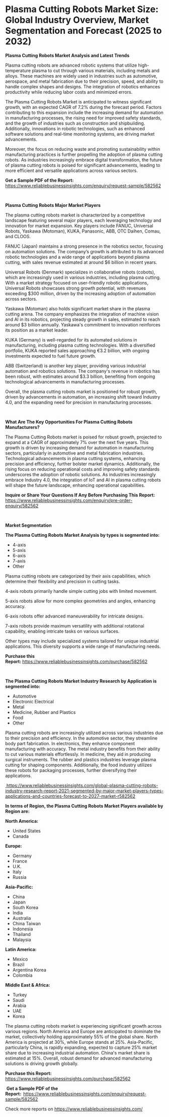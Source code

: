 <p><h1>Plasma Cutting Robots Market Size: Global Industry Overview, Market Segmentation and Forecast (2025 to 2032)</h1></p><p><strong>Plasma Cutting Robots Market Analysis and Latest Trends</strong></p>
<p><p>Plasma cutting robots are advanced robotic systems that utilize high-temperature plasma to cut through various materials, including metals and alloys. These machines are widely used in industries such as automotive, aerospace, and metal fabrication due to their precision, speed, and ability to handle complex shapes and designs. The integration of robotics enhances productivity while reducing labor costs and minimized errors.</p><p>The Plasma Cutting Robots Market is anticipated to witness significant growth, with an expected CAGR of 7.2% during the forecast period. Factors contributing to this expansion include the increasing demand for automation in manufacturing processes, the rising need for improved safety standards, and the growth of industries such as construction and shipbuilding. Additionally, innovations in robotic technologies, such as enhanced software solutions and real-time monitoring systems, are driving market advancements. </p><p>Moreover, the focus on reducing waste and promoting sustainability within manufacturing practices is further propelling the adoption of plasma cutting robots. As industries increasingly embrace digital transformation, the future of plasma cutting robots is poised for significant advancements, leading to more efficient and versatile applications across various sectors.</p></p>
<p><strong>Get a Sample PDF of the Report:&nbsp;</strong> <a href="https://www.reliablebusinessinsights.com/enquiry/request-sample/582562?utm_campaign=3350&utm_medium=2&utm_source=Github&utm_content=ia&utm_term=23032025&utm_id=plasma-cutting-robots">https://www.reliablebusinessinsights.com/enquiry/request-sample/582562</a></p>
<p>&nbsp;</p>
<p><strong>Plasma Cutting Robots Major Market Players</strong></p>
<p><p>The plasma cutting robots market is characterized by a competitive landscape featuring several major players, each leveraging technology and innovation for market expansion. Key players include FANUC, Universal Robots, Yaskawa (Motoman), KUKA, Panasonic, ABB, OTC Daihen, Comau, and CLOOS.</p><p>FANUC (Japan) maintains a strong presence in the robotics sector, focusing on automation solutions. The company’s growth is attributed to its advanced robotic technologies and a wide range of applications beyond plasma cutting, with sales revenue estimated at around $6 billion in recent years.</p><p>Universal Robots (Denmark) specializes in collaborative robots (cobots), which are increasingly used in various industries, including plasma cutting. With a market strategy focused on user-friendly robotic applications, Universal Robots showcases strong growth potential, with revenues exceeding $300 million, driven by the increasing adoption of automation across sectors.</p><p>Yaskawa (Motoman) also holds significant market share in the plasma cutting arena. The company emphasizes the integration of machine vision and AI in its robotics, projecting steady growth in sales, estimated to reach around $3 billion annually. Yaskawa's commitment to innovation reinforces its position as a market leader.</p><p>KUKA (Germany) is well-regarded for its automated solutions in manufacturing, including plasma cutting technologies. With a diversified portfolio, KUKA reported sales approaching €3.2 billion, with ongoing investments expected to fuel future growth.</p><p>ABB (Switzerland) is another key player, providing various industrial automation and robotics solutions. The company's revenue in robotics has been robust, with estimates around $3.3 billion, benefiting from ongoing technological advancements in manufacturing processes.</p><p>Overall, the plasma cutting robots market is positioned for robust growth, driven by advancements in automation, an increasing shift toward Industry 4.0, and the expanding need for precision in manufacturing processes.</p></p>
<p>&nbsp;</p>
<p><strong>What Are The Key Opportunities For Plasma Cutting Robots Manufacturers?</strong></p>
<p><p>The Plasma Cutting Robots market is poised for robust growth, projected to expand at a CAGR of approximately 7% over the next five years. This growth is driven by increasing demand for automation in manufacturing sectors, particularly in automotive and metal fabrication industries. Technological advancements in plasma cutting systems, enhancing precision and efficiency, further bolster market dynamics. Additionally, the rising focus on reducing operational costs and improving safety standards underscores the adoption of robotic solutions. As industries increasingly embrace Industry 4.0, the integration of IoT and AI in plasma cutting robots will shape the future landscape, enhancing operational capabilities.</p></p>
<p><strong>Inquire or Share Your Questions If Any Before Purchasing This Report:</strong> <a href="https://www.reliablebusinessinsights.com/enquiry/pre-order-enquiry/582562?utm_campaign=3350&utm_medium=2&utm_source=Github&utm_content=ia&utm_term=23032025&utm_id=plasma-cutting-robots">https://www.reliablebusinessinsights.com/enquiry/pre-order-enquiry/582562</a></p>
<p>&nbsp;</p>
<p><strong>Market Segmentation</strong></p>
<p><strong>The Plasma Cutting Robots Market Analysis by types is segmented into:</strong></p>
<p><ul><li>4-axis</li><li>5-axis</li><li>6-axis</li><li>7-axis</li><li>Other</li></ul></p>
<p><p>Plasma cutting robots are categorized by their axis capabilities, which determine their flexibility and precision in cutting tasks. </p><p>4-axis robots primarily handle simple cutting jobs with limited movement. </p><p>5-axis robots allow for more complex geometries and angles, enhancing accuracy. </p><p>6-axis robots offer advanced maneuverability for intricate designs. </p><p>7-axis robots provide maximum versatility with additional rotational capability, enabling intricate tasks on various surfaces. </p><p>Other types may include specialized systems tailored for unique industrial applications. This diversity supports a wide range of manufacturing needs.</p></p>
<p><strong>Purchase this Report:&nbsp;</strong><a href="https://www.reliablebusinessinsights.com/purchase/582562?utm_campaign=3350&utm_medium=2&utm_source=Github&utm_content=ia&utm_term=23032025&utm_id=plasma-cutting-robots">https://www.reliablebusinessinsights.com/purchase/582562</a></p>
<p>&nbsp;</p>
<p><strong>The Plasma Cutting Robots Market Industry Research by Application is segmented into:</strong></p>
<p><ul><li>Automotive</li><li>Electronic Electrical</li><li>Metal</li><li>Medicine, Rubber and Plastics</li><li>Food</li><li>Other</li></ul></p>
<p><p>Plasma cutting robots are increasingly utilized across various industries due to their precision and efficiency. In the automotive sector, they streamline body part fabrication. In electronics, they enhance component manufacturing with accuracy. The metal industry benefits from their ability to cut various materials effortlessly. In medicine, they aid in producing surgical instruments. The rubber and plastics industries leverage plasma cutting for shaping components. Additionally, the food industry utilizes these robots for packaging processes, further diversifying their applications.</p></p>
<p><a href="https://www.reliablebusinessinsights.com/global-plasma-cutting-robots-industry-research-report-2021-segmented-by-major-market-players-types-applications-and-countries-forecast-to-2027-market-r582562?utm_campaign=3350&utm_medium=2&utm_source=Github&utm_content=ia&utm_term=23032025&utm_id=plasma-cutting-robots">&nbsp;https://www.reliablebusinessinsights.com/global-plasma-cutting-robots-industry-research-report-2021-segmented-by-major-market-players-types-applications-and-countries-forecast-to-2027-market-r582562</a></p>
<p><strong>In terms of Region, the Plasma Cutting Robots Market Players available by Region are:</strong></p>
<p>
    <p> <strong> North America: </strong>
        <ul>
            <li>United States</li>
            <li>Canada</li>
        </ul>
        </p> 
    <p> <strong> Europe: </strong>
        <ul>
            <li>Germany</li>
            <li>France</li>
            <li>U.K.</li>
            <li>Italy</li>
            <li>Russia</li>
        </ul>
        </p> 
    <p> <strong> Asia-Pacific: </strong>
        <ul>
            <li>China</li>
            <li>Japan</li>
            <li>South Korea</li>
            <li>India</li>
            <li>Australia</li>
            <li>China Taiwan</li>
            <li>Indonesia</li>
            <li>Thailand</li>
            <li>Malaysia</li>
        </ul>
        </p> 
    <p> <strong> Latin America: </strong>
        <ul>
            <li>Mexico</li>
            <li>Brazil</li>
            <li>Argentina Korea</li>
            <li>Colombia</li>
        </ul>
        </p> 
    <p> <strong> Middle East & Africa: </strong>
        <ul>
            <li>Turkey</li>
            <li>Saudi</li>
            <li>Arabia</li>
            <li>UAE</li>
            <li>Korea</li>
        </ul>
    </p>
    </p>
<p><p>The plasma cutting robots market is experiencing significant growth across various regions. North America and Europe are anticipated to dominate the market, collectively holding approximately 55% of the global share. North America is projected at 30%, while Europe stands at 25%. Asia-Pacific, particularly China, is rapidly expanding, expected to capture 25% market share due to increasing industrial automation. China's market share is estimated at 15%. Overall, robust demand for advanced manufacturing solutions is driving growth globally.</p></p>
<p><strong>Purchase this Report: </strong><a href="https://www.reliablebusinessinsights.com/purchase/582562?utm_campaign=3350&utm_medium=2&utm_source=Github&utm_content=ia&utm_term=23032025&utm_id=plasma-cutting-robots">https://www.reliablebusinessinsights.com/purchase/582562</a></p>
<p>&nbsp;<strong>Get a Sample PDF of the Report:&nbsp;&nbsp;</strong><a href="https://www.reliablebusinessinsights.com/enquiry/request-sample/582562?utm_campaign=3350&utm_medium=2&utm_source=Github&utm_content=ia&utm_term=23032025&utm_id=plasma-cutting-robots">https://www.reliablebusinessinsights.com/enquiry/request-sample/582562</a></p>
<p><strong></strong></p>
<p>Check more reports on <a href="https://www.reliablebusinessinsights.com/?utm_campaign=3350&utm_medium=2&utm_source=Github&utm_content=ia&utm_term=23032025&utm_id=plasma-cutting-robots">https://www.reliablebusinessinsights.com/</a></p>